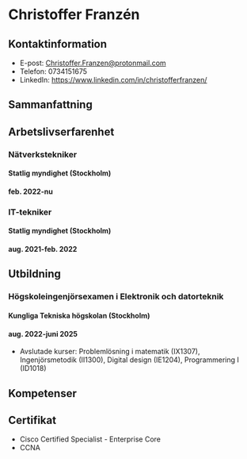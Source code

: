 # Christoffer Franzén

## Kontaktinformation

- E-post: Christoffer.Franzen@protonmail.com
- Telefon: 0734151675
- LinkedIn: https://www.linkedin.com/in/christofferfranzen/

## Sammanfattning

## Arbetslivserfarenhet

### Nätverkstekniker
#### Statlig myndighet (Stockholm)
#### feb. 2022-nu


### IT-tekniker
#### Statlig myndighet (Stockholm)
#### aug. 2021-feb. 2022


## Utbildning

### Högskoleingenjörsexamen i Elektronik och datorteknik
#### Kungliga Tekniska högskolan (Stockholm)
#### aug. 2022-juni 2025

- Avslutade kurser: Problemlösning i matematik (IX1307), Ingenjörsmetodik (II1300), Digital design (IE1204), Programmering I (ID1018)

## Kompetenser



## Certifikat

- Cisco Certified Specialist - Enterprise Core
- CCNA

